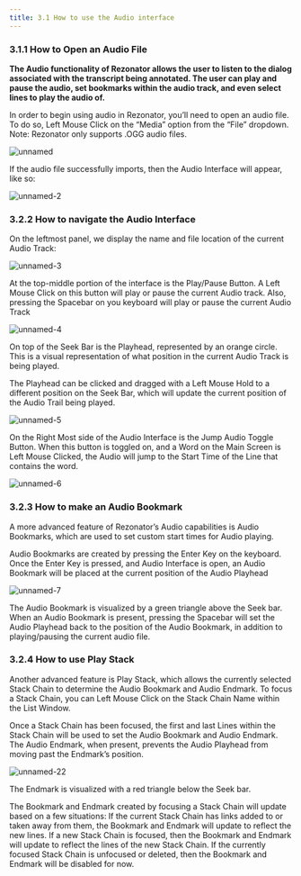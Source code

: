 ```yaml
---
title: 3.1 How to use the Audio interface
---
```

### 3.1.1	How to Open an Audio File
**The Audio functionality of Rezonator allows the user to listen to the dialog associated with the transcript being annotated. The user can play and pause the audio, set bookmarks within the audio track, and even select lines to play the audio of.**

In order to begin using audio in Rezonator, you’ll need to open an audio file. To do so, Left Mouse Click on the “Media” option from the “File” dropdown. Note: Rezonator only supports .OGG audio files.

![unnamed](https://user-images.githubusercontent.com/77072787/132409845-1003a101-1eb2-42b5-bdc9-f5ebdf37729f.png)

If the audio file successfully imports, then the Audio Interface will appear, like so:

![unnamed-2](https://user-images.githubusercontent.com/77072787/132410189-3b459c3d-c07a-4209-90aa-e4cdba658412.png)

### 3.2.2	How to navigate the Audio Interface

On the leftmost panel, we display the name and file location of the current Audio Track:

![unnamed-3](https://user-images.githubusercontent.com/77072787/132410284-df322c85-fe95-4bf4-b858-3fe5f3692c92.png)

At the top-middle portion of the interface is the Play/Pause Button. A Left Mouse Click on this button will play or pause the current Audio track. Also, pressing the Spacebar on you keyboard will play or pause the current Audio Track

![unnamed-4](https://user-images.githubusercontent.com/77072787/132410321-9fdfe990-02b8-45cb-a20c-c9de5d58f487.png)


On top of the Seek Bar is the Playhead, represented by an orange circle. This is a visual representation of what position in the current Audio Track is being played.

The Playhead can be clicked and dragged with a Left Mouse Hold to a different position on the Seek Bar, which will update the current position of the Audio Trail being played.

![unnamed-5](https://user-images.githubusercontent.com/77072787/132410359-0b09a920-685e-4e9e-a495-d132ff32f73b.png)


On the Right Most side of the Audio Interface is the Jump Audio Toggle Button. When this button is toggled on, and a Word on the Main Screen is Left Mouse Clicked, the Audio will jump to the Start Time of the Line that contains the word.

![unnamed-6](https://user-images.githubusercontent.com/77072787/132410896-9477ec92-0814-4a83-948a-81ab326fb56b.png)

### 3.2.3	How to make an Audio Bookmark

A more advanced feature of Rezonator’s Audio capabilities is Audio Bookmarks, which are used to set custom start times for Audio playing.

Audio Bookmarks are created by pressing the Enter Key on the keyboard. Once the Enter Key is pressed, and Audio Interface is open, an Audio Bookmark will be placed at the current position of the Audio Playhead

![unnamed-7](https://user-images.githubusercontent.com/77072787/132410937-530892d1-1778-4f20-ad12-6da0f0e521e6.png)

The Audio Bookmark is visualized by a green triangle above the Seek bar. When an Audio Bookmark is present, pressing the Spacebar will set the Audio Playhead back to the position of the Audio Bookmark, in addition to playing/pausing the current audio file.

### 3.2.4	How to use Play Stack

Another advanced feature is Play Stack, which allows the currently selected Stack Chain to determine the Audio Bookmark and Audio Endmark. To focus a Stack Chain, you can Left Mouse Click on the Stack Chain Name within the List Window.

Once a Stack Chain has been focused, the first and last Lines within the Stack Chain will be used to set the Audio Bookmark and Audio Endmark. The Audio Endmark, when present, prevents the Audio Playhead from moving past the Endmark’s position.

![unnamed-22](https://user-images.githubusercontent.com/77072787/132411090-0e83b208-071a-4388-aff3-07137f9996ba.png)

The Endmark is visualized with a red triangle below the Seek bar.

The Bookmark and Endmark created by focusing a Stack Chain will update based on a few situations:
If the current Stack Chain has links added to or taken away from them, the Bookmark and Endmark will update to reflect the new lines.
If a new Stack Chain is focused, then the Bookmark and Endmark will update to reflect the lines of the new Stack Chain.
If the currently focused Stack Chain is unfocused or deleted, then the Bookmark and Endmark will be disabled for now.
